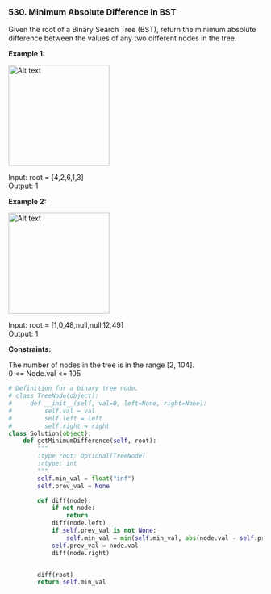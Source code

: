 ### 530. Minimum Absolute Difference in BST

Given the root of a Binary Search Tree (BST), return the minimum absolute difference between the values of any two different nodes in the tree.

**Example 1:**

<img src="https://assets.leetcode.com/uploads/2021/02/05/bst1.jpg" alt="Alt text" width="200"/>

Input: root = [4,2,6,1,3]  
Output: 1  

**Example 2:**

<img src="https://assets.leetcode.com/uploads/2021/02/05/bst2.jpg" alt="Alt text" width="200"/>

Input: root = [1,0,48,null,null,12,49]  
Output: 1  

**Constraints:**

The number of nodes in the tree is in the range [2, 104].  
0 <= Node.val <= 105

```python
# Definition for a binary tree node.
# class TreeNode(object):
#     def __init__(self, val=0, left=None, right=None):
#         self.val = val
#         self.left = left
#         self.right = right
class Solution(object):
    def getMinimumDifference(self, root):
        """
        :type root: Optional[TreeNode]
        :rtype: int
        """
        self.min_val = float("inf")
        self.prev_val = None

        def diff(node):
            if not node:
                return
            diff(node.left)
            if self.prev_val is not None:
                self.min_val = min(self.min_val, abs(node.val - self.prev_val))
            self.prev_val = node.val
            diff(node.right)


        diff(root)
        return self.min_val
```